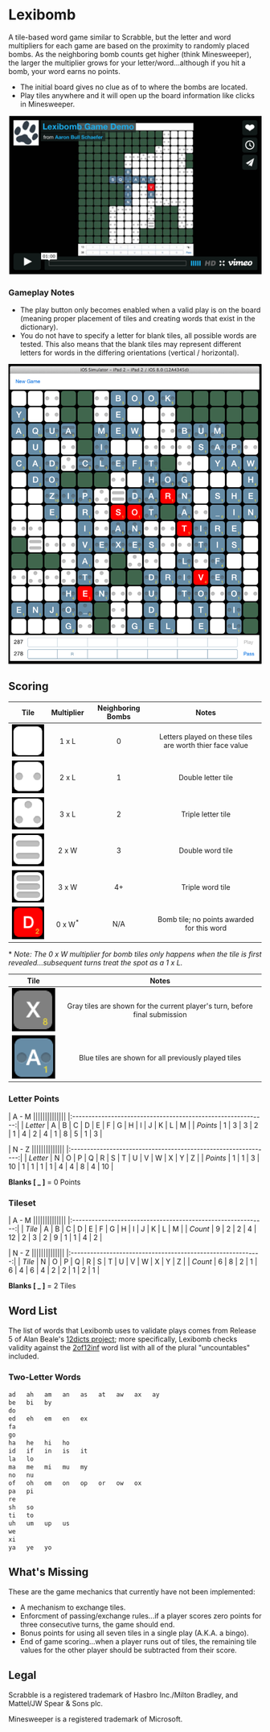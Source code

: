 Lexibomb
========

A tile-based word game similar to Scrabble, but the letter and word multipliers
for each game are based on the proximity to randomly placed bombs. As the
neighboring bomb counts get higher (think Minesweeper), the larger the
multiplier grows for your letter/word...although if you hit a bomb, your word
earns no points.

- The initial board gives no clue as of to where the bombs are located.
- Play tiles anywhere and it will open up the board information like clicks in
  Minesweeper.

[![Lexibomb Demo Video Screenshot](images/vimeo-embed-preview.png)](https://vimeo.com/elasticdog/lexibomb-demo)

### Gameplay Notes

- The play button only becomes enabled when a valid play is on the board
  (meaning proper placement of tiles and creating words that exist in the
  dictionary).
- You do not have to specify a letter for blank tiles, all possible words are
  tested. This also means that the blank tiles may represent different letters
  for words in the differing orientations (vertical / horizontal).

![Example Ending Board](images/end-game.png)

Scoring
-------

| Tile | Multiplier | Neighboring Bombs | Notes |
|:----:|:----------:|:-----------------:|:-----:|
| ![White Blank Tile](images/blank-tile.png) | 1 x L | 0 | Letters played on these tiles are worth thier face value |
| ![Double Letter Tile](images/two-dots-tile.png) | 2 x L | 1 | Double letter tile |
| ![Triple Letter Tile](images/three-dots-tile.png) | 3 x L | 2 | Triple letter tile |
| ![Double Word Tile](images/two-lines-tile.png) | 2 x W | 3 | Double word tile |
| ![Triple Word Tile](images/three-lines-tile.png) | 3 x W | 4+ | Triple word tile |
| ![Red Bomb Tile](images/bomb-tile.png) | 0 x W<sup>*</sup> | N/A | Bomb tile; no points awarded for this word |

\* _Note: The 0 x W multiplier for bomb tiles only happens when the tile is first revealed...subsequent turns treat the spot as a 1 x L._

| Tile | Notes |
|:----:|:-----:|
| ![Gray Current Play Tile](images/current-turn-tile.png) | Gray tiles are shown for the current player's turn, before final submission |
| ![Blue Previously Play Tile](images/played-tile.png) | Blue tiles are shown for all previously played tiles |

### Letter Points

| A - M ||||||||||||||
|:------------------------------------------------------------:|
| _Letter_ | A | B | C | D | E | F | G | H | I | J | K | L | M |
| _Points_ | 1 | 3 | 3 | 2 | 1 | 4 | 2 | 4 | 1 | 8 | 5 | 1 | 3 |

| N - Z ||||||||||||||
|:--------------------------------------------------------------:|
| _Letter_ | N | O | P | Q  | R | S | T | U | V | W | X | Y | Z  |
| _Points_ | 1 | 1 | 3 | 10 | 1 | 1 | 1 | 1 | 4 | 4 | 8 | 4 | 10 |

**Blanks [ _ ]** = 0 Points

### Tileset

| A - M ||||||||||||||
|:------------------------------------------------------------:|
| _Tile_  | A | B | C | D | E  | F | G | H | I | J | K | L | M |
| _Count_ | 9 | 2 | 2 | 4 | 12 | 2 | 3 | 2 | 9 | 1 | 1 | 4 | 2 |

| N - Z ||||||||||||||
|:-----------------------------------------------------------:|
| _Tile_  | N | O | P | Q | R | S | T | U | V | W | X | Y | Z |
| _Count_ | 6 | 8 | 2 | 1 | 6 | 4 | 6 | 4 | 2 | 2 | 1 | 2 | 1 |

**Blanks [ _ ]** = 2 Tiles

Word List
---------

The list of words that Lexibomb uses to validate plays comes from Release
5 of Alan Beale's [12dicts project][]; more specifically, Lexibomb checks
validity against the [2of12inf][] word list with all of the plural
"uncountables" included.

[12dicts project]: http://wordlist.aspell.net/12dicts/
[2of12inf]: http://wordlist.aspell.net/12dicts-readme/#2of12inf

### Two-Letter Words

```
ad   ah   am   an   as   at   aw   ax   ay
be   bi   by
do
ed   eh   em   en   ex
fa
go
ha   he   hi   ho
id   if   in   is   it
la   lo
ma   me   mi   mu   my
no   nu
of   oh   om   on   op   or   ow   ox
pa   pi
re
sh   so
ti   to
uh   um   up   us
we
xi
ya   ye   yo
```

What's Missing
--------------

These are the game mechanics that currently have not been implemented:

- A mechanism to exchange tiles.
- Enforcment of passing/exchange rules...if a player scores zero points for
  three consecutive turns, the game should end.
- Bonus points for using all seven tiles in a single play (A.K.A. a bingo).
- End of game scoring...when a player runs out of tiles, the remaining tile
  values for the other player should be subtracted from their score.

Legal
-----

Scrabble is a registered trademark of Hasbro Inc./Milton Bradley, and Mattel/JW Spear & Sons plc.

Minesweeper is a registered trademark of Microsoft.
